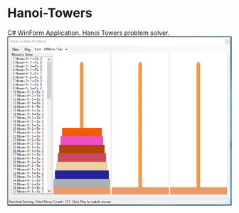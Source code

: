 # Hanoi-Towers
C# WinForm Application. Hanoi Towers problem solver.
![Alt text](/HanoiTowers/Hanoi.PNG?raw=true "ScreenShot of the App")
